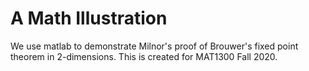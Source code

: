 # A Math Illustration
We use matlab to demonstrate Milnor's proof of Brouwer's fixed point theorem in 2-dimensions. This is created for MAT1300 Fall 2020.
